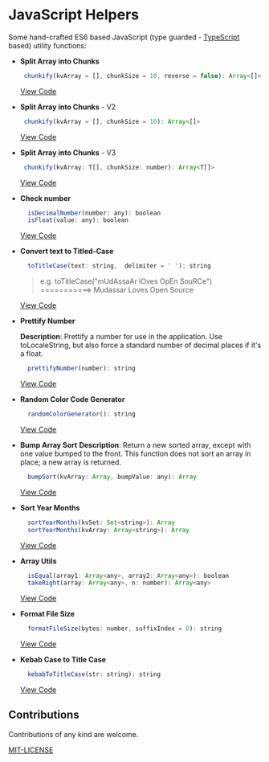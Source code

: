 # JavaScript Helpers

Some hand-crafted ES6 based JavaScript (type guarded - [TypeScript](https://github.com/mudssrali/typescript-cheatsheet) based) utility functions:

- **Split Array into Chunks**

   ```javascript
    chunkify(kvArray = [], chunkSize = 10, reverse = false): Array<[]>
   ```

  [View Code](./src/chunkify.js)

- **Split Array into Chunks** - V2

   ```javascript
    chunkify(kvArray = [], chunkSize = 10): Array<[]>
   ```

  [View Code](./src/chunkify2.js)
  
- **Split Array into Chunks** - V3

   ```javascript
    chunkify(kvArray: T[], chunkSize: number): Array<T[]>
   ```

  [View Code](./src/chunkify3.ts)

- **Check number**

  ```javascript
    isDecimalNumber(number: any): boolean
    isFloat(value: any): boolean
  ```

  [View Code](./src/typeTeller.js)

- **Convert text to Titled-Case**

  ```javascript
    toTitleCase(text: string,  delimiter = ' '): string
  ```

  > e.g. toTitleCase("mUdAssaAr lOves OpEn SouRCe") ===========> Mudassar Loves Open Source
  
  [View Code](./src/toTitleCase.js)

- **Prettify Number**
  
  **Description**: Prettify a number for use in the application. Use toLocaleString, but also force a standard number of decimal places if it's a float.

  ```javascript
    prettifyNumber(number): string
  ```

  [View Code](./src/prettifyNumber.js)

- **Random Color Code Generator**

  ```javascript
    randomColorGenerator(): string
  ```

  [View Code](./src/randomColorGenerator.js)

- **Bump Array Sort**
  **Description**: Return a new sorted array, except with one value bumped to the front. This function does not sort an array in place; a new array is returned.

  ```javascript
    bumpSort(kvArray: Array, bumpValue: any): Array
  ```

  [View Code](./src/bumpSort.js)

- **Sort Year Months**

  ```javascript
    sortYearMonths(kvSet: Set<string>): Array
    sortYearMonths(kvArray: Array<string>): Array
  ```

  [View Code](./src/sortYearMonths.js)

- **Array Utils**

  ```javascript
    isEqual(array1: Array<any>, array2: Array<any>): boolean
    takeRight(array: Array<any>, n: number): Array<any>
  ```

  [View Code](./src/arrayUtils.ts)

- **Format File Size**

  ```javascript
    formatFileSize(bytes: number, suffixIndex = 0): string
  ```

  [View Code](./src/kebabToTitleCase.js)

- **Kebab Case to Title Case**

  ```javascript
    kebabToTitleCase(str: string): string
  ```

  [View Code](./src/formatFileSize.js)

## Contributions

Contributions of any kind are welcome.

[MIT-LICENSE](./LICENSE)
